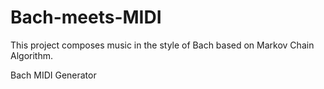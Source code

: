 Bach-meets-MIDI
===============
This project composes music in the style of Bach based on Markov Chain Algorithm.

Bach MIDI Generator
